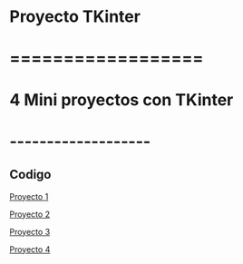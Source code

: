 # Proyecto TKinter

# ==================

# 4 Mini proyectos con TKinter

# -------------------

## Codigo

[Proyecto 1](./proyecto1.py)

[Proyecto 2](./proyecto2.py)

[Proyecto 3](./proyecto3.py)

[Proyecto 4](./proyecto4.py)
